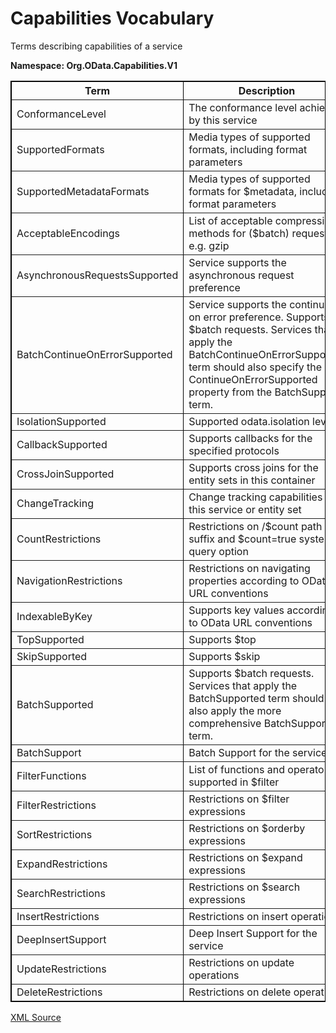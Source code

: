 # Capabilities Vocabulary

Terms describing capabilities of a service

**Namespace: Org.OData.Capabilities.V1**

<table width="100%" style="border: 1px solid #000000;" border="1">
<tbody><tr><th><strong>Term</strong></th><th><strong>Description</strong></th></tr>
<tr><td>ConformanceLevel</td>
<td>The conformance level achieved by this service</td></tr>
<tr><td>SupportedFormats</td>
<td>Media types of supported formats, including format parameters</td></tr>
<tr><td>SupportedMetadataFormats</td>
<td>Media types of supported formats for $metadata, including format parameters</td></tr>
<tr><td>AcceptableEncodings</td>
<td>List of acceptable compression methods for ($batch) requests, e.g. gzip</td></tr>
<tr><td>AsynchronousRequestsSupported</td>
<td>Service supports the asynchronous request preference</td></tr>
<tr><td>BatchContinueOnErrorSupported</td>
<td>Service supports the continue on error preference. Supports $batch requests. Services that apply the BatchContinueOnErrorSupported term should also specify the ContinueOnErrorSupported property from the BatchSupport term.</td></tr>
<tr><td>IsolationSupported</td>
<td>Supported odata.isolation levels</td></tr>
<tr><td>CallbackSupported</td>
<td>Supports callbacks for the specified protocols</td></tr>
<tr><td>CrossJoinSupported</td>
<td>Supports cross joins for the entity sets in this container</td></tr>
<tr><td>ChangeTracking</td>
<td>Change tracking capabilities of this service or entity set</td></tr>
<tr><td>CountRestrictions</td>
<td>Restrictions on /$count path suffix and $count=true system query option</td></tr>
<tr><td>NavigationRestrictions</td>
<td>Restrictions on navigating properties according to OData URL conventions</td></tr>
<tr><td>IndexableByKey</td>
<td>Supports key values according to OData URL conventions</td></tr>
<tr><td>TopSupported</td>
<td>Supports $top</td></tr>
<tr><td>SkipSupported</td>
<td>Supports $skip</td></tr>
<tr><td>BatchSupported</td>
<td>Supports $batch requests. Services that apply the BatchSupported term should also apply the more comprehensive BatchSupport term.</td></tr>
<tr><td>BatchSupport</td>
<td>Batch Support for the service</td></tr>
<tr><td>FilterFunctions</td>
<td>List of functions and operators supported in $filter</td></tr>
<tr><td>FilterRestrictions</td>
<td>Restrictions on $filter expressions</td></tr>
<tr><td>SortRestrictions</td>
<td>Restrictions on $orderby expressions</td></tr>
<tr><td>ExpandRestrictions</td>
<td>Restrictions on $expand expressions</td></tr>
<tr><td>SearchRestrictions</td>
<td>Restrictions on $search expressions</td></tr>
<tr><td>InsertRestrictions</td>
<td>Restrictions on insert operations</td></tr>
<tr><td>DeepInsertSupport</td>
<td>Deep Insert Support for the service</td></tr>
<tr><td>UpdateRestrictions</td>
<td>Restrictions on update operations</td></tr>
<tr><td>DeleteRestrictions</td>
<td>Restrictions on delete operations</td></tr>

</tbody></table>

[XML Source](Org.OData.Capabilities.V1.xml)